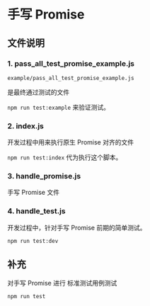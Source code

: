 # 手写 Promise


## 文件说明

### 1. pass_all_test_promise_example.js

`example/pass_all_test_promise_example.js`

是最终通过测试的文件

`npm run test:example` 来验证测试。


### 2. index.js

开发过程中用来执行原生 Promise 对齐的文件

`npm run test:index` 代为执行这个脚本。

### 3. handle_promise.js

手写 Promise 文件

### 4. handle_test.js

开发过程中，针对手写 Promise 前期的简单测试。

`npm run test:dev`

## 补充

对手写 Promise 进行 标准测试用例测试

`npm run test`
